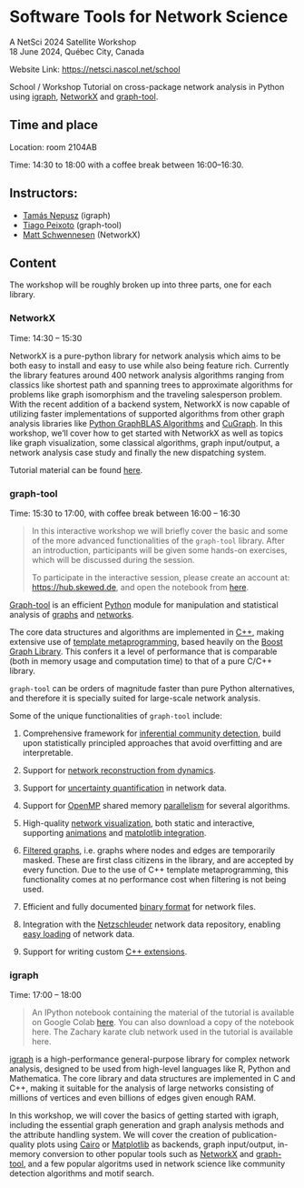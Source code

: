 # Software Tools for Network Science
A NetSci 2024 Satellite Workshop <br>
18 June 2024, Québec City, Canada <br>

Website Link: https://netsci.nascol.net/school

School / Workshop
Tutorial on cross-package network analysis in Python using [igraph](https://python.igraph.org/en/stable/), [NetworkX](https://networkx.org/) and [graph-tool](https://graph-tool.skewed.de/).

## Time and place
Location: room 2104AB

Time: 14:30 to 18:00 with a coffee break between 16:00–16:30.

## Instructors:
- [Tamás Nepusz](https://github.com/ntamas/) (igraph)
- [Tiago Peixoto](https://skewed.de/tiago/) (graph-tool)
- [Matt Schwennesen](https://www.schwennesen.org/) (NetworkX)

## Content
The workshop will be roughly broken up into three parts, one for each library.

### NetworkX
Time: 14:30 – 15:30

NetworkX is a pure-python library for network analysis which aims to be both easy to install and easy to use while also being feature rich. Currently the library features around 400 network analysis algorithms ranging from classics like shortest path and spanning trees to approximate algorithms for problems like graph isomorphism and the traveling salesperson problem. With the recent addition of a backend system, NetworkX is now capable of utilizing faster implementations of supported algorithms from other graph analysis libraries like [Python GraphBLAS Algorithms](https://github.com/python-graphblas/graphblas-algorithms) and [CuGraph](https://github.com/rapidsai/cugraph/tree/branch-24.04/python/nx-cugraph). In this workshop, we’ll cover how to get started with NetworkX as well as topics like graph visualization, some classical algorithms, graph input/output, a network analysis case study and finally the new dispatching system.

Tutorial material can be found [here](https://colab.research.google.com/drive/1NPAvlqeWzehb337kp4EHuleQ6b11HzuL?usp=sharing).

### graph-tool
Time: 15:30 to 17:00, with coffee break between 16:00 – 16:30

> In this interactive workshop we will briefly cover the basic and some of the more advanced functionalities of the `graph-tool` library. After an introduction, participants will be given some hands-on exercises, which will be discussed during the session.
>
> To participate in the interactive session, please create an account at: https://hub.skewed.de, and open the notebook from [here](https://hub.skewed.de/hub/login?next=%2Fhub%2Fuser-redirect%2Fgit-pull%3Frepo%3Dhttps%253A%252F%252Fgithub.com%252Fcount0%252Fgt-nascol%26urlpath%3Dlab%252Ftree%252Fgt-nascol%252Fgt-workshop.ipynb%26branch%3Dmaster).

[Graph-tool](https://graph-tool.skewed.de) is an efficient [Python](https://www.python.org) module for manipulation and statistical analysis of [graphs](https://en.wikipedia.org/wiki/Graph#Mathematics) and [networks](https://en.wikipedia.org/wiki/Network_theory).

The core data structures and algorithms are implemented in [C++](https://en.wikipedia.org/wiki/C%2B%2B), making extensive use of [template metaprogramming](https://en.wikipedia.org/wiki/Template_metaprogramming), based heavily on the [Boost Graph Library](https://www.boost.org/doc/libs/1_85_0/libs/graph/doc/index.html). This confers it a level of performance that is comparable (both in memory usage and computation time) to that of a pure C/C++ library.

`graph-tool` can be orders of magnitude faster than pure Python alternatives, and therefore it is specially suited for large-scale network analysis.

Some of the unique functionalities of `graph-tool` include:

1. Comprehensive framework for [inferential community detection](https://graph-tool.skewed.de/static/doc/demos/inference/inference.html#inference-howto), build upon statistically principled approaches that avoid overfitting and are interpretable.

2. Support for [network reconstruction from dynamics](https://graph-tool.skewed.de/static/doc/demos/reconstruction_indirect/reconstruction.html).

3. Support for [uncertainty quantification](https://graph-tool.skewed.de/static/doc/demos/reconstruction_direct/reconstruction.html) in network data.

4. Support for [OpenMP](https://en.wikipedia.org/wiki/OpenMP) shared memory [parallelism](https://graph-tool.skewed.de/static/doc/parallel.html) for several algorithms.

5. High-quality [network visualization](https://graph-tool.skewed.de/static/doc/draw.html#draw), both static and interactive, supporting [animations](https://graph-tool.skewed.de/static/doc/demos/animation/animation.html#animation) and [matplotlib integration](https://graph-tool.skewed.de/static/doc/demos/matplotlib/matplotlib.html#matplotlib-sec).

6. [Filtered graphs](https://graph-tool.skewed.de/static/doc/quickstart.html#sec-graph-filtering), i.e. graphs where nodes and edges are temporarily masked. These are first class citizens in the library, and are accepted by every function. Due to the use of C++ template metaprogramming, this functionality comes at no performance cost when filtering is not being used.

7. Efficient and fully documented [binary format](https://graph-tool.skewed.de/static/doc/gt_format.html#sec-gt-format) for network files.

8. Integration with the [Netzschleuder](https://networks.skewed.de/) network data repository, enabling [easy loading](https://graph-tool.skewed.de/static/doc/collection.html#graph_tool.collection.ns) of network data.

10. Support for writing custom [C++ extensions](https://graph-tool.skewed.de/static/doc/demos/cppextensions/cppextensions.html#cppextensions).

### igraph
Time: 17:00 – 18:00

> An IPython notebook containing the material of the tutorial is available on Google Colab [here](https://colab.research.google.com/drive/16xPmEeGUbXtNkD_BmKM0Wo4AOGmqHfnM?usp=sharing). You can also download a copy of the notebook here. The Zachary karate club network used in the tutorial is available here.

[igraph](https://igraph.org/) is a high-performance general-purpose library for complex network analysis, designed to be used from high-level languages like R, Python and Mathematica. The core library and data structures are implemented in C and C++, making it suitable for the analysis of large networks consisting of millions of vertices and even billions of edges given enough RAM.

In this workshop, we will cover the basics of getting started with igraph, including the essential graph generation and graph analysis methods and the attribute handling system. We will cover the creation of publication-quality plots using [Cairo](https://www.cairographics.org) or [Matplotlib](https://matplotlib.org/) as backends, graph input/output, in-memory conversion to other popular tools such as [NetworkX](https://networkx.org) and [graph-tool](https://graph-tool.skewed.de), and a few popular algoritms used in network science like community detection algorithms and motif search.
